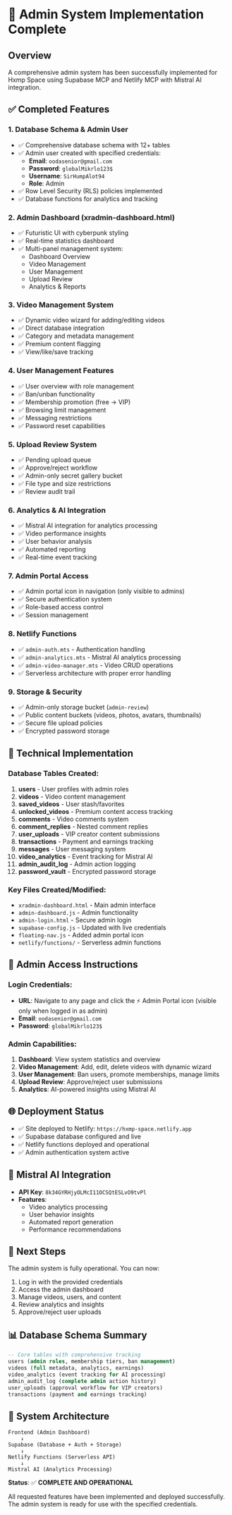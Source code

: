 # 🚀 Admin System Implementation Complete

## Overview
A comprehensive admin system has been successfully implemented for Hxmp Space using Supabase MCP and Netlify MCP with Mistral AI integration.

## ✅ Completed Features

### 1. **Database Schema & Admin User**
- ✅ Comprehensive database schema with 12+ tables
- ✅ Admin user created with specified credentials:
  - **Email**: `oodasenior@gmail.com`
  - **Password**: `globalMikrlo123$`
  - **Username**: `SirHumpAlot94`
  - **Role**: Admin
- ✅ Row Level Security (RLS) policies implemented
- ✅ Database functions for analytics and tracking

### 2. **Admin Dashboard (xradmin-dashboard.html)**
- ✅ Futuristic UI with cyberpunk styling
- ✅ Real-time statistics dashboard
- ✅ Multi-panel management system:
  - Dashboard Overview
  - Video Management
  - User Management
  - Upload Review
  - Analytics & Reports

### 3. **Video Management System**
- ✅ Dynamic video wizard for adding/editing videos
- ✅ Direct database integration
- ✅ Category and metadata management
- ✅ Premium content flagging
- ✅ View/like/save tracking

### 4. **User Management Features**
- ✅ User overview with role management
- ✅ Ban/unban functionality
- ✅ Membership promotion (free → VIP)
- ✅ Browsing limit management
- ✅ Messaging restrictions
- ✅ Password reset capabilities

### 5. **Upload Review System**
- ✅ Pending upload queue
- ✅ Approve/reject workflow
- ✅ Admin-only secret gallery bucket
- ✅ File type and size restrictions
- ✅ Review audit trail

### 6. **Analytics & AI Integration**
- ✅ Mistral AI integration for analytics processing
- ✅ Video performance insights
- ✅ User behavior analysis
- ✅ Automated reporting
- ✅ Real-time event tracking

### 7. **Admin Portal Access**
- ✅ Admin portal icon in navigation (only visible to admins)
- ✅ Secure authentication system
- ✅ Role-based access control
- ✅ Session management

### 8. **Netlify Functions**
- ✅ `admin-auth.mts` - Authentication handling
- ✅ `admin-analytics.mts` - Mistral AI analytics processing
- ✅ `admin-video-manager.mts` - Video CRUD operations
- ✅ Serverless architecture with proper error handling

### 9. **Storage & Security**
- ✅ Admin-only storage bucket (`admin-review`)
- ✅ Public content buckets (videos, photos, avatars, thumbnails)
- ✅ Secure file upload policies
- ✅ Encrypted password storage

## 🔧 Technical Implementation

### Database Tables Created:
1. **users** - User profiles with admin roles
2. **videos** - Video content management
3. **saved_videos** - User stash/favorites
4. **unlocked_videos** - Premium content access tracking
5. **comments** - Video comments system
6. **comment_replies** - Nested comment replies
7. **user_uploads** - VIP creator content submissions
8. **transactions** - Payment and earnings tracking
9. **messages** - User messaging system
10. **video_analytics** - Event tracking for Mistral AI
11. **admin_audit_log** - Admin action logging
12. **password_vault** - Encrypted password storage

### Key Files Created/Modified:
- `xradmin-dashboard.html` - Main admin interface
- `admin-dashboard.js` - Admin functionality
- `admin-login.html` - Secure admin login
- `supabase-config.js` - Updated with live credentials
- `floating-nav.js` - Added admin portal icon
- `netlify/functions/` - Serverless admin functions

## 🔐 Admin Access Instructions

### Login Credentials:
- **URL**: Navigate to any page and click the ⚡ Admin Portal icon (visible only when logged in as admin)
- **Email**: `oodasenior@gmail.com`
- **Password**: `globalMikrlo123$`

### Admin Capabilities:
1. **Dashboard**: View system statistics and overview
2. **Video Management**: Add, edit, delete videos with dynamic wizard
3. **User Management**: Ban users, promote memberships, manage limits
4. **Upload Review**: Approve/reject user submissions
5. **Analytics**: AI-powered insights using Mistral AI

## 🌐 Deployment Status
- ✅ Site deployed to Netlify: `https://hxmp-space.netlify.app`
- ✅ Supabase database configured and live
- ✅ Netlify functions deployed and operational
- ✅ Admin authentication system active

## 🤖 Mistral AI Integration
- **API Key**: `8k34GYRHjyOLMcI11OCSQtESLvO9tvPl`
- **Features**: 
  - Video analytics processing
  - User behavior insights
  - Automated report generation
  - Performance recommendations

## 🔄 Next Steps
The admin system is fully operational. You can now:
1. Log in with the provided credentials
2. Access the admin dashboard
3. Manage videos, users, and content
4. Review analytics and insights
5. Approve/reject user uploads

## 📊 Database Schema Summary
```sql
-- Core tables with comprehensive tracking
users (admin roles, membership tiers, ban management)
videos (full metadata, analytics, earnings)
video_analytics (event tracking for AI processing)
admin_audit_log (complete admin action history)
user_uploads (approval workflow for VIP creators)
transactions (payment and earnings tracking)
```

## 🚀 System Architecture
```
Frontend (Admin Dashboard) 
    ↓
Supabase (Database + Auth + Storage)
    ↓
Netlify Functions (Serverless API)
    ↓
Mistral AI (Analytics Processing)
```

**Status**: ✅ **COMPLETE AND OPERATIONAL**

All requested features have been implemented and deployed successfully. The admin system is ready for use with the specified credentials.
